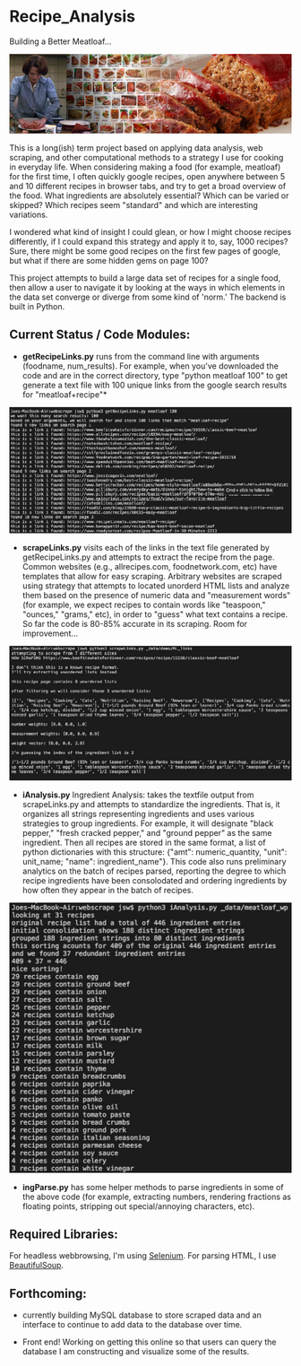 # Recipe_Analysis
Building a Better Meatloaf... 

![I know how Jeanne Dielman feels...](splash.jpg)

This is a long(ish) term project based on applying data analysis, web scraping, and other computational methods to a strategy I use for cooking in everyday life. When considering making a food (for example, meatloaf) for the first time, I often quickly google recipes, open anywhere between 5 and 10 different recipes in browser tabs, and try to get a broad overview of the food. What ingredients are absolutely essential? Which can be varied or skipped? Which recipes seem "standard" and which are interesting variations. 

I wondered what kind of insight I could glean, or how I might choose recipes differently, if I could expand this strategy and apply it to, say, 1000 recipes? Sure, there might be some good recipes on the first few pages of google, but what if there are some hidden gems on page 100? 

This project attempts to build a large data set of recipes for a single food, then allow a user to navigate it by looking at the ways in which elements in the data set converge or diverge from some kind of 'norm.' The backend is built in Python.  

## Current Status / Code Modules: 
* **getRecipeLinks.py**  runs from the command line with arguments (foodname, num_results). For example, when you've downloaded the code and are in the correct directory, type "python meatloaf 100" to get generate a text file with 100 unique links from the google search results for "meatloaf+recipe"* 

<p align="center"> <img src="getRecipeLinks.jpg"> </p>

* **scrapeLinks.py** visits each of the links in the text file generated by getRecipeLinks.py and attempts to extract the recipe from the page. Common websites (e.g., allrecipes.com, foodnetwork.com, etc) have templates that allow for easy scraping. Arbitrary websites are scraped using strategy that attempts to located unorderd HTML lists and analyze them based on the presence of numeric data and "measurement words" (for example, we expect recipes to contain words like "teaspoon," "ounces," "grams," etc), in order to "guess" what text contains a recipe. So far the code is 80-85% accurate in its scraping. Room for improvement... 

<p align="center"> <img src="scrapeLinks.jpg"> </p>

* **iAnalysis.py** Ingredient Analysis: takes the textfile output from scrapeLinks.py and attempts to standardize the ingredients. That is, it organizes all strings representing ingredients and uses various strategies to group ingredients. For example, it will designate "black pepper," "fresh cracked pepper," and "ground pepper" as the same ingredient. Then all recipes are stored in the same format, a list of python dictionaries with this structure: {"amt": numeric_quantity, "unit": unit_name; "name": ingredient_name"}. This code also runs preliminary analytics on the batch of recipes parsed, reporting the degree to which recipe ingredients have been consolodated and ordering ingredients by how often they appear in the batch of recipes.  
  
<p align="center"> <img src="iAnalysis.jpg"> </p>

* **ingParse.py** has some helper methods to parse ingredients in some of the above code (for example, extracting numbers, rendering fractions as floating points, stripping out special/annoying characters, etc). 

## Required Libraries: ##
For headless webbrowsing, I'm using [Selenium](https://selenium-python.readthedocs.io/installation.html). For parsing HTML, I use [BeautifulSoup](https://www.crummy.com/software/BeautifulSoup/bs4/doc/).

## Forthcoming: ##

* currently building MySQL database to store scraped data and an interface to continue to add data to the database over time. 

* Front end! Working on getting this online so that users can query the database I am constructing and visualize some of the results. 
